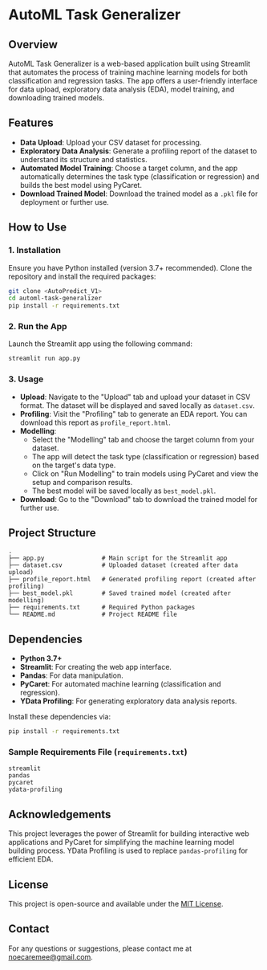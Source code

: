 # AutoML Task Generalizer

## Overview
AutoML Task Generalizer is a web-based application built using Streamlit that automates the process of training machine learning models for both classification and regression tasks. The app offers a user-friendly interface for data upload, exploratory data analysis (EDA), model training, and downloading trained models. 

## Features
- **Data Upload**: Upload your CSV dataset for processing.
- **Exploratory Data Analysis**: Generate a profiling report of the dataset to understand its structure and statistics.
- **Automated Model Training**: Choose a target column, and the app automatically determines the task type (classification or regression) and builds the best model using PyCaret.
- **Download Trained Model**: Download the trained model as a `.pkl` file for deployment or further use.

## How to Use
### 1. Installation
Ensure you have Python installed (version 3.7+ recommended). Clone the repository and install the required packages:
```bash
git clone <AutoPredict_V1>
cd automl-task-generalizer
pip install -r requirements.txt
```

### 2. Run the App
Launch the Streamlit app using the following command:
```bash
streamlit run app.py
```

### 3. Usage
- **Upload**: Navigate to the "Upload" tab and upload your dataset in CSV format. The dataset will be displayed and saved locally as `dataset.csv`.
- **Profiling**: Visit the "Profiling" tab to generate an EDA report. You can download this report as `profile_report.html`.
- **Modelling**:
  - Select the "Modelling" tab and choose the target column from your dataset.
  - The app will detect the task type (classification or regression) based on the target's data type.
  - Click on "Run Modelling" to train models using PyCaret and view the setup and comparison results.
  - The best model will be saved locally as `best_model.pkl`.
- **Download**: Go to the "Download" tab to download the trained model for further use.

## Project Structure
```
.
├── app.py                # Main script for the Streamlit app
├── dataset.csv           # Uploaded dataset (created after data upload)
├── profile_report.html   # Generated profiling report (created after profiling)
├── best_model.pkl        # Saved trained model (created after modelling)
├── requirements.txt      # Required Python packages
└── README.md             # Project README file
```

## Dependencies
- **Python 3.7+**
- **Streamlit**: For creating the web app interface.
- **Pandas**: For data manipulation.
- **PyCaret**: For automated machine learning (classification and regression).
- **YData Profiling**: For generating exploratory data analysis reports.

Install these dependencies via:
```bash
pip install -r requirements.txt
```

### Sample Requirements File (`requirements.txt`)
```
streamlit
pandas
pycaret
ydata-profiling
```

## Acknowledgements
This project leverages the power of Streamlit for building interactive web applications and PyCaret for simplifying the machine learning model building process. YData Profiling is used to replace `pandas-profiling` for efficient EDA.

## License
This project is open-source and available under the [MIT License](LICENSE).

## Contact
For any questions or suggestions, please contact me at noecaremee@gmail.com.
```
